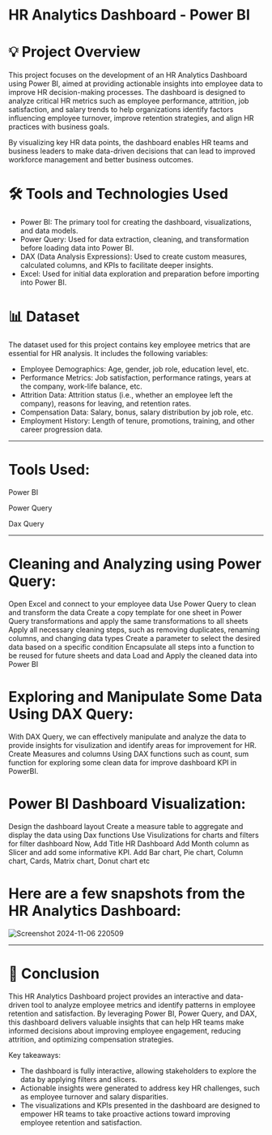# HR Analytics Dashboard - Power BI

# 💡 Project Overview

This project focuses on the development of an HR Analytics Dashboard using Power BI, aimed at providing actionable insights into employee data to improve HR decision-making processes. The dashboard is designed to analyze critical HR metrics such as employee performance, attrition, job satisfaction, and salary trends to help organizations identify factors influencing employee turnover, improve retention strategies, and align HR practices with business goals.

By visualizing key HR data points, the dashboard enables HR teams and business leaders to make data-driven decisions that can lead to improved workforce management and better business outcomes.


# 🛠️ Tools and Technologies Used

- Power BI: The primary tool for creating the dashboard, visualizations, and data models.
- Power Query: Used for data extraction, cleaning, and transformation before loading data into Power BI.
- DAX (Data Analysis Expressions): Used to create custom measures, calculated columns, and KPIs to facilitate deeper insights.
- Excel: Used for initial data exploration and preparation before importing into Power BI.


# 📊 Dataset

The dataset used for this project contains key employee metrics that are essential for HR analysis. It includes the following variables:

- Employee Demographics: Age, gender, job role, education level, etc.
- Performance Metrics: Job satisfaction, performance ratings, years at the company, work-life balance, etc.
- Attrition Data: Attrition status (i.e., whether an employee left the company), reasons for leaving, and retention rates.
- Compensation Data: Salary, bonus, salary distribution by job role, etc.
- Employment History: Length of tenure, promotions, training, and other career progression data.

____________________________________________________________________________________________________________________________________________________________________________________________________________________

# Tools Used:

Power BI

Power Query

Dax Query

____________________________________________________________________________________________________________________________________________________________________________________________________________________

# Cleaning and Analyzing using Power Query:
  Open Excel and connect to your employee data
  Use Power Query to clean and transform the data
  Create a copy template for one sheet in Power Query transformations and apply the same transformations to all sheets
  Apply all necessary cleaning steps, such as removing duplicates, renaming columns, and changing data types
  Create a parameter to select the desired data based on a specific condition
  Encapsulate all steps into a function to be reused for future sheets and data
  Load and Apply the cleaned data into Power BI
  
# Exploring and Manipulate Some Data Using DAX Query:
  With DAX Query, we can effectively manipulate and analyze the data to provide insights for visulization and identify areas for improvement for HR.
  Create Measures and columns Using DAX functions such as count, sum function for exploring some clean data for improve dashboard KPI in PowerBI.

# Power BI Dashboard Visualization:
  Design the dashboard layout
  Create a measure table to aggregate and display the data using Dax functions
  Use Visulizations for charts and filters for filter dashboard
  Now, Add Title HR Dashboard
  Add Month column as Slicer and add some informative KPI.
  Add Bar chart, Pie chart, Column chart, Cards, Matrix chart, Donut chart etc

# Here are a few snapshots from the HR Analytics Dashboard:
 ![Screenshot 2024-11-06 220509](https://github.com/user-attachments/assets/0be9df6c-51de-40de-b597-28b35a76e61e)

____________________________________________________________________________________________________________________________________________________________________________________________________________________

# 🔄 Conclusion

This HR Analytics Dashboard project provides an interactive and data-driven tool to analyze employee metrics and identify patterns in employee retention and satisfaction. By leveraging Power BI, Power Query, and DAX, this dashboard delivers valuable insights that can help HR teams make informed decisions about improving employee engagement, reducing attrition, and optimizing compensation strategies.

Key takeaways:
- The dashboard is fully interactive, allowing stakeholders to explore the data by applying filters and slicers.
- Actionable insights were generated to address key HR challenges, such as employee turnover and salary disparities.
- The visualizations and KPIs presented in the dashboard are designed to empower HR teams to take proactive actions toward improving employee retention and satisfaction.


